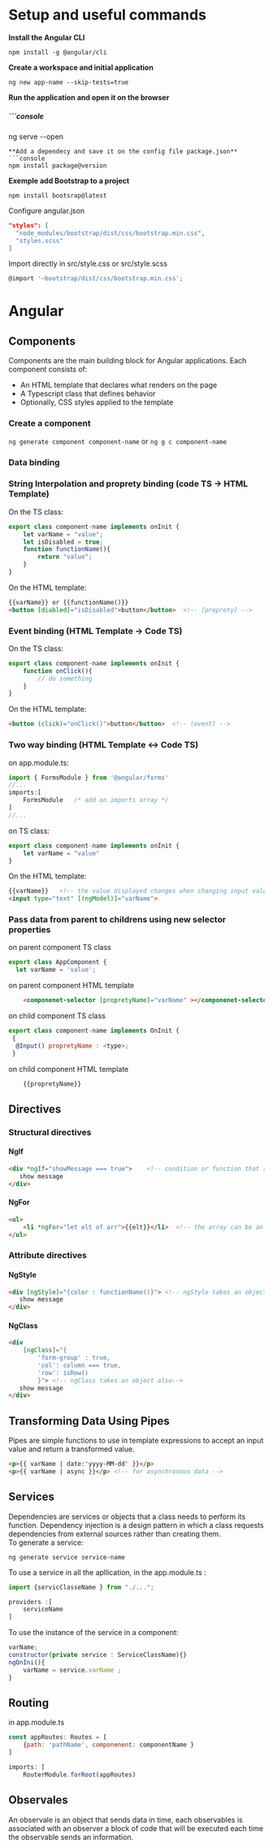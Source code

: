 # Setup and useful commands
**Install the Angular CLI**
```console
npm install -g @angular/cli
```
**Create a workspace and initial application**
```console
ng new app-name --skip-tests=true
```
**Run the application and open it on the browser**
##### ```console
ng serve --open
```
**Add a dependecy and save it on the config file package.json**
```console
npm install package@version
```
**Exemple add Bootstrap to a project**
```console
npm install bootsrap@latest
```
Configure angular.json
```json
"styles": [
  "node_modules/bootstrap/dist/css/bootstrap.min.css",
  "styles.scss"
]
```
Import directly in src/style.css or src/style.scss
```javascript
@import '~bootstrap/dist/css/bootstrap.min.css';
```

# Angular

## **Components**
Components are the main building block for Angular applications. Each component consists of:
- An HTML template that declares what renders on the page
- A Typescript class that defines behavior
- Optionally, CSS styles applied to the template
### **Create a component**
`ng generate component component-name` or `ng g c component-name`

### **Data binding**
### **String Interpolation and proprety binding (code TS -> HTML Template)**
On the TS class:
```javascript
export class component-name implements onInit {
    let varName = "value";
    let isDisabled = true;
    function functionName(){
        return "value";
    }
}
```
On the HTML template:
```html
{{varName}} or {{functionName()}}
<button [diabled]="isDisabled">button</button>  <!-- [proprety] -->
```
### **Event binding (HTML Template -> Code TS)**
On the TS class:
```javascript
export class component-name implements onInit {
    function onClick(){
        // do something
    }
}
```
On the HTML template:
```html
<button (click)="onClick()">button</button>  <!-- (event) -->
```
### **Two way binding (HTML Template <-> Code TS)**
on app.module.ts:
```javascript
import { FormsModule } from '@angular/forms'
//...
imports:[
    FormsModule   /* add on imports array */
]
//...
```
on TS class: 
```javascript
export class component-name implements onInit {
    let varName = "value"
}
```
On the HTML template:
```html
{{varName}}   <!-- the value displayed changes when changing input value -->
<input type="text" [(ngModel)]="varName"> 
```
### **Pass data from parent to childrens using new selector properties**
on parent component TS class
```javascript
export class AppComponent {
  let varName = 'value';
```
on parent component HTML template
```html
    <componenet-selector [propretyName]="varName" ></componenet-selector>
```
on child component TS class 
```javascript
export class component-name implements OnInit {
 {
  @Input() propretyName : <type>;
 }
```
on child component HTML template
```html
    {{propretyName}}
```

## **Directives**
### **Structural directives**
#### **NgIf**
```html
<div *ngIf="showMessage === true">    <!-- condition or function that returns true or false -->
   show message 
</div>
```
#### **NgFor**
```html
<ul>
    <li *ngFor="let elt of arr">{{elt}}</li>  <!-- the array can be an array of primitive types or an array of objects -->
</ul>
```
### **Attribute directives**
#### **NgStyle**
```html
<div [ngStyle]="{color : functionName()}"> <!-- ngStyle takes an object, functionName is defined in TS class-->
   show message 
</div>
```
#### **NgClass**
```html
<div 
    [ngClass]="{            
        'form-group' : true,
        'col': column === true,
        'row': isRow()
        }"> <!-- ngClass takes an object also-->
   show message 
</div>

```

## **Transforming Data Using Pipes**
Pipes are simple functions to use in template expressions to accept an input value and return a transformed value.
```html
<p>{{ varName | date:'yyyy-MM-dd' }}</p>
<p>{{ varName | async }}</p> <!-- for asynchronous data -->
```


## **Services**
Dependencies are services or objects that a class needs to perform its function. Dependency injection is a design pattern in which a class requests dependencies from external sources rather than creating them.
<br>To generate a service:
```console
ng generate service service-name
```
To use a service in all the apllication, in the app.module.ts :
```javascript
import {servicClasseName } from "./...";

providers :[
    serviceName
]
```
To use the instance of the service in a component:
```javascript
varName;
constructor(private service : ServiceClassName){}
ngOnIni(){
    varName = service.varName ;
}
```

## Routing
in app.module.ts 
```javascript
const appRoutes: Routes = [
    {path: 'pathName', componenent: componentName }
]

imports: [
    RouterModule.forRoot(appRoutes)
```

## Observales
An observale is an object that sends data in time, each observables is associated with an observer a block of code that will be executed each time the observable sends an information.
